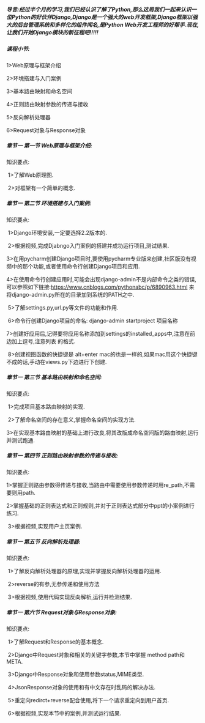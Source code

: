 ##### 导言:经过半个月的学习,我们已经认识了解了Python,那么这周我们一起来认识一位Python的好伙伴Django,Django是一个强大的web开发框架,Django框架以强大的后台管理系统和多样化的组件闻名,是Python Web开发工程师的好帮手.现在,让我们开始Django模块的新征程吧!!!!!

##### 课程小节:  
1>Web原理与框架介绍

2>环境搭建与入门案例

3>基本路由映射和命名空间

4>正则路由映射参数的传递与接收

5>反向解析处理器

6>Request对象与Response对象

##### 章节一  第一节 Web原理与框架介绍:
   知识要点:

​        1>了解Web原理图.

​        2>对框架有一个简单的概念.

##### 章节一  第二节 环境搭建与入门案例:
   知识要点:

​        1>Django环境安装,一定要选择2.2版本的.

​        2>根据视频,完成Djabngo入门案例的搭建并成功运行项目,测试结果.

​        3>在用pycharm创建Django项目时,要使用pycharm专业版来创建,社区版没有视频中的那个功能,或者使用命令行创建Django项目和应用.

​        4>在使用命令行创建应用时,可能会出现django-admin不是内部命令之类的错误,可以参照如下链接:https://www.cnblogs.com/pythonabc/p/6890963.html 来将django-admin.py所在的目录加到系统的PATH之中.

​        5>了解settings.py,url.py等文件的功能和作用.

​        6>命令行创建Django项目的命名: django-admin startproject  项目名称

​        7>创建好应用后,记得要将应用名称添加到settings的installed_apps中,注意在前边加上逗号,注意列表 的格式.

​        8>创建视图函数的快捷键是 alt+enter  mac的也是一样的,如果mac用这个快捷键不成的话,手动在views.py下边进行下创建.

##### 章节一  第三节 基本路由映射和命名空间:
   知识要点:

​        1>完成项目基本路由映射的实现.

​        2>了解命名空间的存在意义,掌握命名空间的实现方法.

​        3>在实现基本路由映射的基础上进行改良,将其改版成命名空间版的路由映射,运行并测试跑通.

##### 章节一  第四节 正则路由映射参数的传递与接收:
   知识要点:

​        1>掌握正则路由参数得传递与接收,当路由中需要使用参数传递时用re_path,不需要则用path.

​        2>掌握基础的正则表达式和正则规则,并对于正则表达式部分中ppt的小案例进行练习.

​        3>根据视频,实现用户主页案例.

##### 章节一  第五节 反向解析处理器:
   知识要点:

​        1>了解反向解析处理器的原理,实现并掌握反向解析处理器的运用.

​        2>reverse的有参,无参传递和使用方法

​        3>根据视频,使用代码实现反向解析,运行并检测结果.

##### 章节一  第六节 Request对象与Response对象:
   知识要点:

​        1>了解Request和Response的基本概念.

​        2>Django中Request对象和相关的关键字参数,本节中掌握 method path和META.

​        3>Django中Response对象和使用参数status,MIME类型.

​        4>JsonResponse对象的使用和有中文存在时乱码的解决办法.

​        5>重定向redirct+reverse配合使用,将下一个请求重定向到用户首页.

​        6>根据视频,实现本节中的案例,并测试运行结果.

